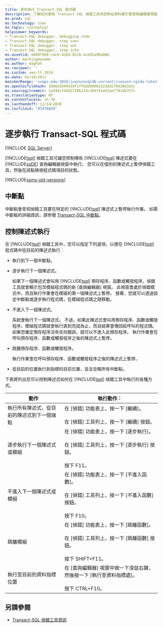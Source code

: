 ```yaml
---
title: 逐步執行 Transact-SQL 程式碼
description: 了解如何使用 Transact-SQL 偵錯工具來控制在資料庫引擎查詢編輯器視窗中執行的 Transact-SQL 陳述式。
ms.prod: sql
ms.technology: ssms
ms.topic: conceptual
helpviewer_keywords:
- Transact-SQL debugger, debugging code
- Transact-SQL debugger, step over
- Transact-SQL debugger, step out
- Transact-SQL debugger, step into
ms.assetid: e09079b8-c4c9-42b4-821b-4ce81a98a086
author: markingmyname
ms.author: maghan
ms.reviewer: ''
ms.custom: seo-lt-2019
ms.date: 03/14/2017
monikerRange: '>=aps-pdw-2016||=azuresqldb-current||=azure-sqldw-latest||>=sql-server-2016||>=sql-server-linux-2017||=azuresqldb-mi-current'
ms.openlocfilehash: 3d86d2b94410f1ffbdd9d0b15226d278d28b3a5c
ms.sourcegitcommit: 1a544cf4dd2720b124c3697d1e62ae7741db757c
ms.translationtype: HT
ms.contentlocale: zh-TW
ms.lasthandoff: 12/14/2020
ms.locfileid: "97476859"
---
```

# <a name="step-through-transact-sql-code"></a>逐步執行 Transact-SQL 程式碼

 [!INCLUDE [SQL Server](../../includes/applies-to-version/sqlserver.md)]

[!INCLUDE[tsql](../../includes/tsql-md.md)] 偵錯工具可讓您控制哪些 [!INCLUDE[tsql](../../includes/tsql-md.md)] 陳述式要在 [!INCLUDE[ssDE](../../includes/ssde-md.md)] 查詢編輯器視窗中執行。 您可以在個別的陳述式上暫停偵錯工具，然後在該點檢視程式碼項目的狀態。  

[!INCLUDE[ssms-old-versions](../../includes/ssms-old-versions.md)]

## <a name="breakpoints"></a>中斷點

中斷點會告知偵錯工具要在特定的 [!INCLUDE[tsql](../../includes/tsql-md.md)] 陳述式上暫停執行作業。 如需中斷點的詳細資訊，請參閱 [Transact-SQL 中斷點](./transact-sql-breakpoints.md)。  
  
## <a name="controlling-statement-execution"></a>控制陳述式執行

在 [!INCLUDE[tsql](../../includes/tsql-md.md)] 偵錯工具中，您可以指定下列選項，以便在 [!INCLUDE[tsql](../../includes/tsql-md.md)] 程式碼中從目前的陳述式執行：

- 執行到下一個中斷點。

- 逐步執行下一個陳述式。  

    如果下一個陳述式會叫用 [!INCLUDE[tsql](../../includes/tsql-md.md)] 預存程序、函數或觸發程序，偵錯工具就會顯示包含模組程式碼的新 [查詢編輯器] 視窗。 此視窗會處於偵錯模式中，而且執行作業會在模組的第一個陳述式上暫停。 接著，您就可以透過設定中斷點或逐步執行程式碼，在模組程式碼之間移動。

- 不進入下一個陳述式。

    系統會執行下一個陳述式。 不過，如果此陳述式會叫用預存程序、函數或觸發程序，模組程式碼就會執行直到完成為止，而且結果會傳回給呼叫的程式碼。 如果您確定預存程序沒有任何錯誤，就可以不進入此預存程序。 執行作業會在呼叫預存程序、函數或觸發程序之後的陳述式上暫停。

- 跳離預存程序、函數或觸發程序。  

    執行作業會在呼叫預存程序、函數或觸發程序之後的陳述式上暫停。  

- 從目前的位置執行到指標的目前位置，並且忽略所有中斷點。  

 下表將列出您可以控制陳述式如何在 [!INCLUDE[tsql](../../includes/tsql-md.md)] 偵錯工具中執行的各種方式。  
  
|動作|執行動作：|  
|------------|---------------------|  
|執行所有陳述式，從目前的陳述式到下一個端點|在 [偵錯] 功能表上，按一下 [繼續]。<br /><br /> 在 [偵錯] 工具列上，按一下 [繼續] 按鈕。|  
|逐步執行下一個陳述式或模組|在 [偵錯] 功能表上，按一下 [逐步執行]。<br /><br /> 在 [偵錯] 工具列上，按一下 [逐步執行] 按鈕。<br /><br /> 按下 F11。|  
|不進入下一個陳述式或模組|在 [偵錯] 功能表上，按一下 [不進入函數]。<br /><br /> 在 [偵錯] 工具列上，按一下 [不進入函數] 按鈕。<br /><br /> 按下 F10。|  
|跳離模組|在 [偵錯] 功能表上，按一下 [跳離函數]。<br /><br /> 在 [偵錯] 工具列上，按一下 [跳離函數] 按鈕。<br /><br /> 按下 SHIFT+F11。|  
|執行至目前的資料指標位置|在 [查詢編輯器] 視窗中按一下滑鼠右鍵，然後按一下 [執行至資料指標處]。<br /><br /> 按下 CTRL+F10。|  
  
## <a name="see-also"></a>另請參閱

- [Transact-SQL 偵錯工具資訊](./transact-sql-debugger-information.md)